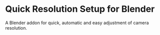 # Quick Resolution Setup for Blender
A Blender addon for quick, automatic and easy adjustment of camera resolution.
